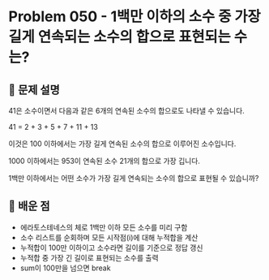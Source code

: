 # Problem 050 - 1백만 이하의 소수 중 가장 길게 연속되는 소수의 합으로 표현되는 수는? 
 
## 📝 문제 설명  
41은 소수이면서 다음과 같은 6개의 연속된 소수의 합으로도 나타낼 수 있습니다.  
  
41 = 2 + 3 + 5 + 7 + 11 + 13  
  
이것은 100 이하에서는 가장 길게 연속된 소수의 합으로 이루어진 소수입니다.  

1000 이하에서는 953이 연속된 소수 21개의 합으로 가장 깁니다.  

1백만 이하에서는 어떤 소수가 가장 길게 연속되는 소수의 합으로 표현될 수 있습니까?

## 🧠 배운 점
- 에라토스테네스의 체로 1백만 이하 모든 소수를 미리 구함
- 소수 리스트를 순회하며 모든 시작점(i)에 대해 누적합을 계산
- 누적합이 100만 이하이고 소수라면 길이를 기준으로 정답 갱신
- 누적합 중 가장 긴 길이로 표현되는 소수를 출력
- sum이 100만을 넘으면 break
